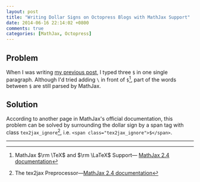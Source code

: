 ```yaml
---
layout: post
title: "Writing Dollar Signs on Octopress Blogs with MathJax Support"
date: 2014-06-16 22:14:02 +0800
comments: true
categories: [MathJax, Octopress]
---
```


Problem
---

When I was writing [my previous post][PrevPost], I typed three `$` in
one single paragraph.  Although I'd tried adding `\` in front of
`$`[^1], part of the words between `$` are still parsed by MathJax.

Solution
---

According to another page in MathJax's official documentation, this
problem can be solved by surrounding the dollar sign by a span tag
with class `tex2jax_ignore`[^2], i.e. `<span
class="tex2jax_ignore">$</span>`.

---
[^1]:
    MathJax $\rm \TeX$ and $\rm \LaTeX$ Support—
    [MathJax 2.4 documentation][JaxDoc1]

[^2]: The tex2jax Preprocessor—[MathJax 2.4 documentation][JaxDoc2]

[PrevPost]: /blog/2014/06/16/noscript-abe-rules-for-wlan-web-portal-login/ "NoScript ABE Rules for WLAN Web Portal Login"
[JaxDoc1]: http://docs.mathjax.org/en/latest/tex.html#tex-and-latex-math-delimiters
[JaxDoc2]: http://docs.mathjax.org/en/latest/options/tex2jax.html
